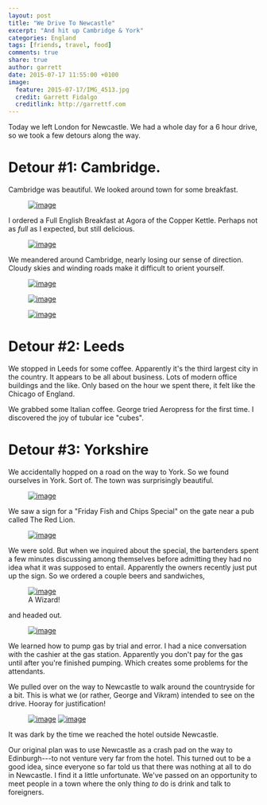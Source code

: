 ```yaml
---
layout: post
title: "We Drive To Newcastle"
excerpt: "And hit up Cambridge & York"
categories: England
tags: [friends, travel, food]
comments: true
share: true
author: garrett
date: 2015-07-17 11:55:00 +0100
image:
  feature: 2015-07-17/IMG_4513.jpg
  credit: Garrett Fidalgo
  creditlink: http://garrettf.com
---
```


Today we left London for Newcastle. We had a whole day for a 6 hour drive,
so we took a few detours along the way.

# Detour #1: Cambridge.

Cambridge was beautiful. We looked around town for some breakfast.

<figure class="full">
	<a href="{{site.url}}/images/2015-07-17/IMG_2852.jpg" title="Cambridge"><img src="{{site.url}}/images/2015-07-17/IMG_2852.jpg" alt="image"></a>
</figure> 

I ordered a Full English Breakfast at Agora of the Copper Kettle. Perhaps not
as _full_ as I expected, but still delicious.

<figure class="full">
	<a href="{{site.url}}/images/2015-07-17/IMG_2851.jpg" title="English breakfast"><img src="{{site.url}}/images/2015-07-17/IMG_2851.jpg" alt="image"></a>
</figure> 

We meandered around Cambridge, nearly losing our sense of direction. Cloudy
skies and winding roads make it difficult to orient yourself.

<figure class="full">
	<a href="{{site.url}}/images/2015-07-17/IMG_2853.jpg" title="Cambridge panorama"><img src="{{site.url}}/images/2015-07-17/IMG_2853.jpg" alt="image"></a>
</figure> 
<figure class="full">
	<a href="{{site.url}}/images/2015-07-17/IMG_2855.jpg" title="Cambridge bridge"><img src="{{site.url}}/images/2015-07-17/IMG_2855.jpg" alt="image"></a>
</figure> 
<figure class="full">
	<a href="{{site.url}}/images/2015-07-17/IMG_2859.jpg" title="Cambridge path"><img src="{{site.url}}/images/2015-07-17/IMG_2859.jpg" alt="image"></a>
</figure> 

# Detour #2: Leeds

We stopped in Leeds for some coffee. Apparently it's the third largest city in
the country. It appears to be all about business. Lots of modern office
buildings and the like. Only based on the hour we spent there, it felt like the
Chicago of England.

We grabbed some Italian coffee. George tried Aeropress for the first
time. I discovered the joy of tubular ice "cubes".

# Detour #3: Yorkshire

We accidentally hopped on a road on the way to York. So we found ourselves in
York. Sort of. The town was surprisingly beautiful.

<figure class="full">
	<a href="{{site.url}}/images/2015-07-17/IMG_4474.jpg" title="York"><img src="{{site.url}}/images/2015-07-17/IMG_4474.jpg" alt="image"></a>
</figure> 

We saw a sign for a "Friday Fish and Chips Special" on the gate near a pub
called The Red Lion.

<figure class="full">
	<a href="{{site.url}}/images/2015-07-17/IMG_4455.jpg" title="The Red Lion"><img src="{{site.url}}/images/2015-07-17/IMG_4455.jpg" alt="image"></a>
</figure> 

We were sold. But when we inquired about the special, the bartenders spent
a few minutes discussing among themselves before admitting they had no idea
what it was supposed to entail. Apparently the owners recently just put up the
sign. So we ordered a couple beers and sandwiches,

<figure class="full">
	<a href="{{site.url}}/images/2015-07-17/IMG_4458.jpg" title="Vikram @ The Red Lion"><img src="{{site.url}}/images/2015-07-17/IMG_4458.jpg" alt="image"></a>
  <figcaption>A Wizard!</figcaption>
</figure> 

and headed out.

<figure class="full">
	<a href="{{site.url}}/images/2015-07-17/IMG_4489.jpg" title="George driving"><img src="{{site.url}}/images/2015-07-17/IMG_4489.jpg" alt="image"></a>
</figure> 

We learned how to pump gas by trial and error. I had a nice conversation with
the cashier at the gas station. Apparently you don't pay for the gas until
after you're finished pumping. Which creates some problems for the attendants.

We pulled over on the way to Newcastle to walk around the countryside for a bit.
This is what we (or rather, George and Vikram) intended to see on the drive.
Hooray for justification!

<figure class="half">
	<a href="{{site.url}}/images/2015-07-17/IMG_4534.jpg" title="Countryside"><img src="{{site.url}}/images/2015-07-17/IMG_4534.jpg" alt="image"></a>
	<a href="{{site.url}}/images/2015-07-17/IMG_4535.jpg" title="G & V at countryside"><img src="{{site.url}}/images/2015-07-17/IMG_4535.jpg" alt="image"></a>
</figure> 

It was dark by the time we reached the hotel outside Newcastle.

Our original plan was to use Newcastle as a crash pad on the way to
Edinburgh---to not venture very far from the hotel. This turned out to be a good
idea, since everyone so far told us that there was nothing at all to do in
Newcastle.  I find it a little unfortunate. We've passed on an opportunity to
meet people in a town where the only thing _to_ do is drink and talk to
foreigners.
